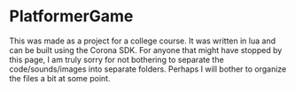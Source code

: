 # PlatformerGame
This was made as a project for a college course. It was written in lua and can be built using the Corona SDK. For anyone that might have stopped by this page, I am truly sorry for not bothering to separate the code/sounds/images into separate folders. Perhaps I will bother to organize the files a bit at some point.
